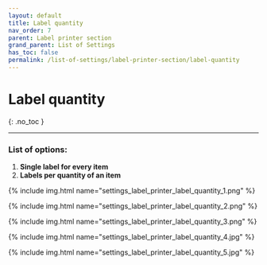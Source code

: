 ```yaml
---
layout: default
title: Label quantity
nav_order: 7
parent: Label printer section
grand_parent: List of Settings
has_toc: false
permalink: /list-of-settings/label-printer-section/label-quantity
---
```


# Label quantity
{: .no_toc }

---

### List of options:
1. **Single label for every item**
1. **Labels per quantity of an item**

{% include img.html name="settings_label_printer_label_quantity_1.png" %}

{% include img.html name="settings_label_printer_label_quantity_2.png" %}

{% include img.html name="settings_label_printer_label_quantity_3.png" %}

{% include img.html name="settings_label_printer_label_quantity_4.jpg" %}

{% include img.html name="settings_label_printer_label_quantity_5.jpg" %}